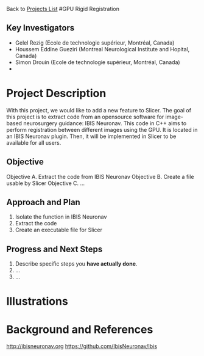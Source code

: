 Back to [Projects List](../../README.md#ProjectsList)
#GPU Rigid Registration

## Key Investigators
- Gelel Rezig (Ecole de technologie supérieur, Montréal, Canada)
- Houssem Eddine Gueziri (Montreal Neurological Institute and Hopital, Canada)
- Simon Drouin (Ecole de technologie supérieur, Montréal, Canada)
- 
# Project Description
<!-- Add a short paragraph describing the project. -->
With this project, we would like to add a new feature to Slicer.
The goal of this project is to extract code from an opensource software for image-based neurosurgery guidance: IBIS Neuronav.
This code in C++ aims to perform registration between different images using the GPU. It is located in an IBIS Neuronav 
plugin. Then, it will be implemented in Slicer to be available for all users. 

## Objective
<!-- Describe here WHAT you would like to achieve (what you will have as end result). -->
Objective A. Extract the code from IBIS Neuronav
Objective B. Create a file usable by Slicer
Objective C. ...

## Approach and Plan
<!-- Describe here HOW you would like to achieve the objectives stated above. -->
1. Isolate the function in IBIS Neuronav
2. Extract the code
3. Create an executable file for Slicer

## Progress and Next Steps
<!-- Update this section as you make progress, describing of what you have ACTUALLY DONE. If there are specific steps that you could not complete then you can describe them here, too. -->
1. Describe specific steps you **have actually done**.
1. ...
1. ...

# Illustrations
<!-- Add pictures and links to videos that demonstrate what has been accomplished.
![Description of picture](Example2.jpg)
![Some more images](Example2.jpg)
-->
# Background and References
<!-- If you developed any software, include link to the source code repository. If possible, also add links to sample data, and to any relevant publications. -->
http://ibisneuronav.org 
https://github.com/IbisNeuronav/Ibis 
